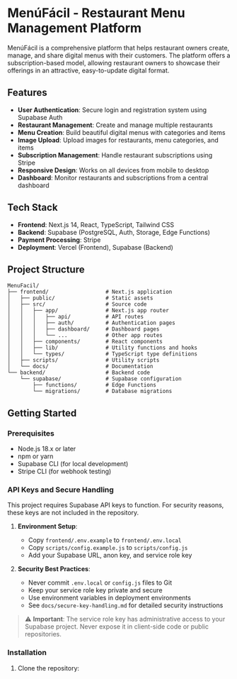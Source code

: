 # MenúFácil - Restaurant Menu Management Platform

MenúFácil is a comprehensive platform that helps restaurant owners create, manage, and share digital menus with their customers. The platform offers a subscription-based model, allowing restaurant owners to showcase their offerings in an attractive, easy-to-update digital format.

## Features

- **User Authentication**: Secure login and registration system using Supabase Auth
- **Restaurant Management**: Create and manage multiple restaurants
- **Menu Creation**: Build beautiful digital menus with categories and items
- **Image Upload**: Upload images for restaurants, menu categories, and items
- **Subscription Management**: Handle restaurant subscriptions using Stripe
- **Responsive Design**: Works on all devices from mobile to desktop
- **Dashboard**: Monitor restaurants and subscriptions from a central dashboard

## Tech Stack

- **Frontend**: Next.js 14, React, TypeScript, Tailwind CSS
- **Backend**: Supabase (PostgreSQL, Auth, Storage, Edge Functions)
- **Payment Processing**: Stripe
- **Deployment**: Vercel (Frontend), Supabase (Backend)

## Project Structure

```
MenuFacil/
├── frontend/                  # Next.js application
│   ├── public/                # Static assets
│   ├── src/                   # Source code
│   │   ├── app/               # Next.js app router
│   │   │   ├── api/           # API routes
│   │   │   ├── auth/          # Authentication pages
│   │   │   ├── dashboard/     # Dashboard pages
│   │   │   └── ...            # Other app routes
│   │   ├── components/        # React components
│   │   ├── lib/               # Utility functions and hooks
│   │   └── types/             # TypeScript type definitions
│   ├── scripts/               # Utility scripts
│   └── docs/                  # Documentation
└── backend/                   # Backend code
    └── supabase/              # Supabase configuration
        ├── functions/         # Edge Functions
        └── migrations/        # Database migrations
```

## Getting Started

### Prerequisites

- Node.js 18.x or later
- npm or yarn
- Supabase CLI (for local development)
- Stripe CLI (for webhook testing)

### API Keys and Secure Handling

This project requires Supabase API keys to function. For security reasons, these keys are not included in the repository.

1. **Environment Setup**:
   - Copy `frontend/.env.example` to `frontend/.env.local`
   - Copy `scripts/config.example.js` to `scripts/config.js`
   - Add your Supabase URL, anon key, and service role key

2. **Security Best Practices**:
   - Never commit `.env.local` or `config.js` files to Git
   - Keep your service role key private and secure
   - Use environment variables in deployment environments
   - See `docs/secure-key-handling.md` for detailed security instructions

> ⚠️ **Important**: The service role key has administrative access to your Supabase project. Never expose it in client-side code or public repositories.

### Installation

1. Clone the repository:
   ```